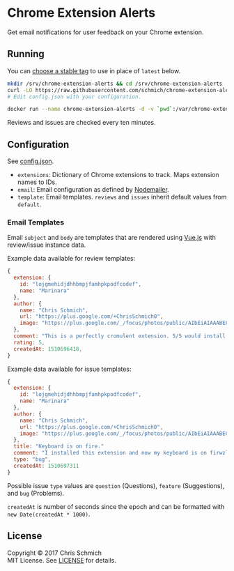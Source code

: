 # Chrome Extension Alerts

Get email notifications for user feedback on your Chrome extension.

## Running

You can [choose a stable tag](https://hub.docker.com/r/schmich/chrome-extension-alerts/tags) to use in place of `latest` below.

```bash
mkdir /srv/chrome-extension-alerts && cd /srv/chrome-extension-alerts
curl -LO https://raw.githubusercontent.com/schmich/chrome-extension-alerts/master/config.json
# Edit config.json with your configuration.

docker run --name chrome-extension-alerts -d -v `pwd`:/var/chrome-extension-alerts --restart always schmich/chrome-extension-alerts:latest
```

Reviews and issues are checked every ten minutes.

## Configuration

See [config.json](config.json).

- `extensions`: Dictionary of Chrome extensions to track. Maps extension names to IDs.
- `email`: Email configuration as defined by [Nodemailer](https://nodemailer.com/smtp/#examples).
- `template`: Email templates. `reviews` and `issues` inherit default values from `default`.

### Email Templates
  
Email `subject` and `body` are templates that are rendered using [Vue.js](https://vuejs.org/v2/guide/) with
review/issue instance data.

Example data available for review templates:

```js
{
  extension: {
    id: "lojgmehidjdhhbmpjfamhpkpodfcodef",
    name: "Marinara"
  },
  author: {
    name: "Chris Schmich",
    url: "https://plus.google.com/+ChrisSchmich0",
    image: "https://plus.google.com/_/focus/photos/public/AIbEiAIAAABECJTg4ZSDhd6ChAEiC3ZjYXJkX3Bob3RvKigxYmQwMTU4MjQ4MTk4OTZiZGM1NjUxZmE5ZGU0NjRjZmQyOWY0NjgzMAGi6j2eTVQ-Fb3Qj5Y9xrrvQhcxcQ"
  },
  comment: "This is a perfectly cromulent extension. 5/5 would install again.",
  rating: 5,
  createdAt: 1510696418,
}
```

Example data available for issue templates:

```js
{
  extension: {
    id: "lojgmehidjdhhbmpjfamhpkpodfcodef",
    name: "Marinara"
  },
  author: {
    name: "Chris Schmich",
    url: "https://plus.google.com/+ChrisSchmich0",
    image: "https://plus.google.com/_/focus/photos/public/AIbEiAIAAABECJTg4ZSDhd6ChAEiC3ZjYXJkX3Bob3RvKigxYmQwMTU4MjQ4MTk4OTZiZGM1NjUxZmE5ZGU0NjRjZmQyOWY0NjgzMAGi6j2eTVQ-Fb3Qj5Y9xrrvQhcxcQ"
  },
  title: "Keyboard is on fire."
  comment: "I installed this extension and now my keyboard is on firwzlkw-",
  type: "bug",
  createdAt: 1510697311
}
```

Possible issue `type` values are `question` (Questions), `feature` (Suggestions), and `bug` (Problems).

`createdAt` is number of seconds since the epoch and can be formatted with `new Date(createdAt * 1000)`.

## License

Copyright &copy; 2017 Chris Schmich  
MIT License. See [LICENSE](LICENSE) for details.
